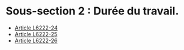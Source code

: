 # Sous-section 2 : Durée du travail.

* [Article L6222-24](./LEGIARTI000006904020.md)
* [Article L6222-25](./LEGIARTI000022234981.md)
* [Article L6222-26](./LEGIARTI000006904022.md)
